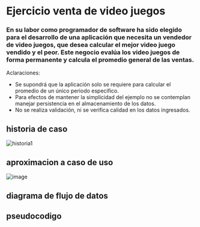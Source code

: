 # Ejercicio venta de video juegos
### En su labor como programador de software ha sido elegido para el desarrollo de una aplicación que necesita un vendedor de video juegos, que desea calcular el mejor video juego vendido y el peor. Este negocio evalúa los video juegos de forma permanente y calcula el promedio general de las ventas.
Aclaraciones:
* Se supondrá que la aplicación solo se requiere para calcular el promedio de un único periodo especifico.
* Para efectos de mantener la simplicidad del ejemplo no se contemplan manejar persistencia en el almacenamiento de los datos.
* No se realiza validación, ni se verifica calidad en los datos ingresados.
## historia de caso
![historia1](https://github.com/XkindredX/ejercicio1.github.io/assets/132966410/6f3d70b8-f862-49f9-8d69-e4e4bcec23ce)
## aproximacion a caso de uso
![image](https://github.com/XkindredX/ejercicio1.github.io/assets/132966410/42324996-86a1-48c0-afea-0217e1f0f56d)
## diagrama de flujo de datos
## pseudocodigo
